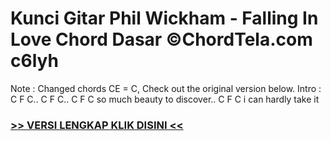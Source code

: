 
 # Kunci Gitar Phil Wickham - Falling In Love Chord Dasar ©ChordTela.com c6lyh


Note : Changed chords CE = C, Check out the original version below. Intro : C F C.. C F C.. C F C so much beauty to discover.. C F C i can hardly take it

###  <a href="https://shortlighzx.web.app?sq=Kunci Gitar Phil Wickham - Falling In Love Chord Dasar ©ChordTela.com"> >> VERSI LENGKAP KLIK DISINI << </a>
